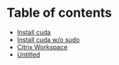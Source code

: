 # Table of contents

* [Install cuda](README.md)
* [Install  cuda w/o sudo](cuda-w-o-sudo.md)
* [Citrix Workspace](untitled.md)
* [Untitled](untitled-1.md)

